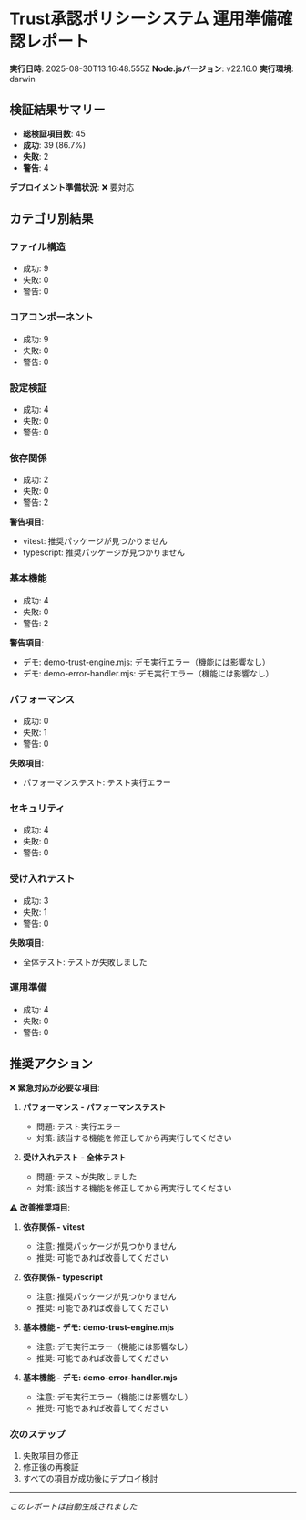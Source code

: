 # Trust承認ポリシーシステム 運用準備確認レポート

**実行日時**: 2025-08-30T13:16:48.555Z
**Node.jsバージョン**: v22.16.0
**実行環境**: darwin

## 検証結果サマリー

- **総検証項目数**: 45
- **成功**: 39 (86.7%)
- **失敗**: 2
- **警告**: 4

**デプロイメント準備状況**: ❌ 要対応

## カテゴリ別結果

### ファイル構造

- 成功: 9
- 失敗: 0
- 警告: 0

### コアコンポーネント

- 成功: 9
- 失敗: 0
- 警告: 0

### 設定検証

- 成功: 4
- 失敗: 0
- 警告: 0

### 依存関係

- 成功: 2
- 失敗: 0
- 警告: 2

**警告項目**:
- vitest: 推奨パッケージが見つかりません
- typescript: 推奨パッケージが見つかりません

### 基本機能

- 成功: 4
- 失敗: 0
- 警告: 2

**警告項目**:
- デモ: demo-trust-engine.mjs: デモ実行エラー（機能には影響なし）
- デモ: demo-error-handler.mjs: デモ実行エラー（機能には影響なし）

### パフォーマンス

- 成功: 0
- 失敗: 1
- 警告: 0

**失敗項目**:
- パフォーマンステスト: テスト実行エラー

### セキュリティ

- 成功: 4
- 失敗: 0
- 警告: 0

### 受け入れテスト

- 成功: 3
- 失敗: 1
- 警告: 0

**失敗項目**:
- 全体テスト: テストが失敗しました

### 運用準備

- 成功: 4
- 失敗: 0
- 警告: 0


## 推奨アクション

❌ **緊急対応が必要な項目**:

1. **パフォーマンス - パフォーマンステスト**
   - 問題: テスト実行エラー
   - 対策: 該当する機能を修正してから再実行してください

2. **受け入れテスト - 全体テスト**
   - 問題: テストが失敗しました
   - 対策: 該当する機能を修正してから再実行してください

⚠️ **改善推奨項目**:

1. **依存関係 - vitest**
   - 注意: 推奨パッケージが見つかりません
   - 推奨: 可能であれば改善してください

2. **依存関係 - typescript**
   - 注意: 推奨パッケージが見つかりません
   - 推奨: 可能であれば改善してください

3. **基本機能 - デモ: demo-trust-engine.mjs**
   - 注意: デモ実行エラー（機能には影響なし）
   - 推奨: 可能であれば改善してください

4. **基本機能 - デモ: demo-error-handler.mjs**
   - 注意: デモ実行エラー（機能には影響なし）
   - 推奨: 可能であれば改善してください

### 次のステップ

1. 失敗項目の修正
2. 修正後の再検証
3. すべての項目が成功後にデプロイ検討

---

*このレポートは自動生成されました*